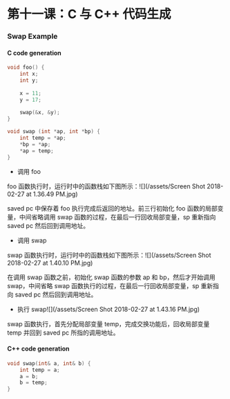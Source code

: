 # 第十一课：C 与 C++ 代码生成

### Swap Example

#### C code generation

```c
void foo() {
    int x;
    int y;
    
    x = 11;
    y = 17;
    
    swap(&x, &y);
}

void swap (int *ap, int *bp) {
    int temp = *ap;
    *bp = *ap;
    *ap = temp;
}
```

* 调用 foo

foo 函数执行时，运行时中的函数栈如下图所示：![](/assets/Screen Shot 2018-02-27 at 1.36.49 PM.jpg)

saved pc 中保存着 foo 执行完成后返回的地址。前三行初始化 foo 函数的局部变量，中间省略调用 swap 函数的过程，在最后一行回收局部变量，sp 重新指向 saved pc 然后回到调用地址。

* 调用 swap

swap 函数执行时，运行时中的函数栈如下图所示：![](/assets/Screen Shot 2018-02-27 at 1.40.10 PM.jpg)

在调用 swap 函数之前，初始化 swap 函数的参数 ap 和 bp，然后才开始调用 swap，中间省略 swap 函数执行的过程，在最后一行回收局部变量，sp 重新指向 saved pc 然后回到调用地址。

* 执行 swap![](/assets/Screen Shot 2018-02-27 at 1.43.16 PM.jpg)

swap 函数执行，首先分配局部变量 temp，完成交换功能后，回收局部变量 temp 并回到 saved pc 所指的调用地址。

#### C++ code generation

```c
void swap(int& a, int& b) {
    int temp = a;
    a = b;
    b = temp;
}
```



